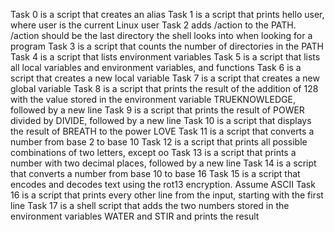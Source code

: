 Task 0 is a script that creates an alias
Task 1 is a script that prints hello user, where user is the current Linux user
Task 2 adds /action to the PATH. /action should be the last directory the shell looks into when looking for a program
Task 3 is a script that counts the number of directories in the PATH
Task 4 is a script that lists environment variables
Task 5 is a script that lists all local variables and environment variables, and functions
Task 6 is a script that creates a new local variable
Task 7 is a script that creates a new global variable
Task 8 is a script that prints the result of the addition of 128 with the value stored in the environment variable TRUEKNOWLEDGE, followed by a new line
Task 9 is a script that prints the result of POWER divided by DIVIDE, followed by a new line
Task 10 is a script that displays the result of BREATH to the power LOVE
Task 11 is a script that converts a number from base 2 to base 10
Task 12 is a script that prints all possible combinations of two letters, except oo
Task 13 is a script that prints a number with two decimal places, followed by a new line
Task 14 is a script that converts a number from base 10 to base 16
Task 15 is a script that encodes and decodes text using the rot13 encryption. Assume ASCII
Task 16 is a script that prints every other line from the input, starting with the first line
Task 17 is a shell script that adds the two numbers stored in the environment variables WATER and STIR and prints the result

